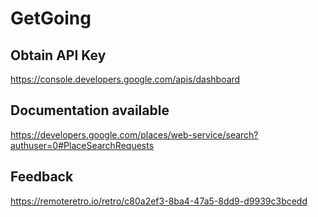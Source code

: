 # GetGoing

## Obtain API Key 
https://console.developers.google.com/apis/dashboard

## Documentation available 
https://developers.google.com/places/web-service/search?authuser=0#PlaceSearchRequests

## Feedback
https://remoteretro.io/retro/c80a2ef3-8ba4-47a5-8dd9-d9939c3bcedd
